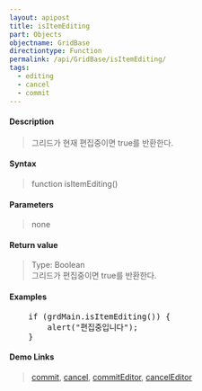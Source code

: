 ```yaml
---
layout: apipost
title: isItemEditing
part: Objects
objectname: GridBase
directiontype: Function
permalink: /api/GridBase/isItemEditing/
tags:
  - editing
  - cancel
  - commit
---
```



#### Description

> 그리드가 현재 편집중이면 true를 반환한다.

#### Syntax

> function isItemEditing()

#### Parameters

> none

#### Return value

> Type: Boolean  
> 그리드가 편집중이면 true를 반환한다.

#### Examples 

<pre class="prettyprint">
    if (grdMain.isItemEditing()) {
        alert("편집중입니다");
    }
</pre>

#### Demo Links
> [commit](/api/GridBase/commit), [cancel](/api/GridBase/cancel), [commitEditor](/api/GridBase/commitEditor), [cancelEditor](/api/GridBase/cancelEditor)